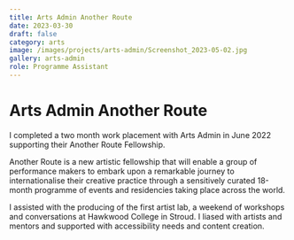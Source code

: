 ```yaml
---
title: Arts Admin Another Route
date: 2023-03-30
draft: false
category: arts
image: /images/projects/arts-admin/Screenshot_2023-05-02.jpg
gallery: arts-admin
role: Programme Assistant
---
```

# Arts Admin Another Route

I completed a two month work placement with Arts Admin in June 2022 supporting their Another Route Fellowship. 

Another Route is a new artistic fellowship that will enable a group of performance makers to embark upon a remarkable journey to internationalise their creative practice through a sensitively curated 18-month programme of events and residencies taking place across the world. 

I assisted with the producing of the first artist lab, a weekend of workshops and conversations at Hawkwood College in Stroud. I liased with artists and mentors and supported with accessibility needs and content creation.